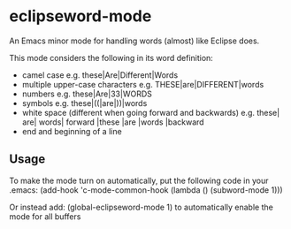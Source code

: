 eclipseword-mode
================

An Emacs minor mode for handling words (almost) like Eclipse does.

This mode considers the following in its word definition:
- camel case e.g. these|Are|Different|Words
- multiple upper-case characters e.g. THESE|are|DIFFERENT|words
- numbers e.g. these|Are|33|WORDS
- symbols e.g. these|((|are|))|words
- white space (different when going forward and backwards) e.g. these| are| words| forward       |these |are |words |backward
- end and beginning of a line


Usage
-----

To make the mode turn on automatically, put the following code in
your .emacs:
  (add-hook 'c-mode-common-hook
       (lambda () (subword-mode 1)))

Or instead add:
  (global-eclipseword-mode 1)
to automatically enable the mode for all buffers
